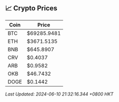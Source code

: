 ## 📈 Crypto Prices

| Coin | Price |
| ---- | ----- |
| BTC | $69285.9481 |
| ETH | $3671.5135 |
| BNB | $645.8907 |
| CRV | $0.4037 |
| ARB | $0.9582 |
| OKB | $46.7432 |
| DOGE | $0.1442 |

_Last Updated: 2024-06-10 21:32:16.344 +0800 HKT_